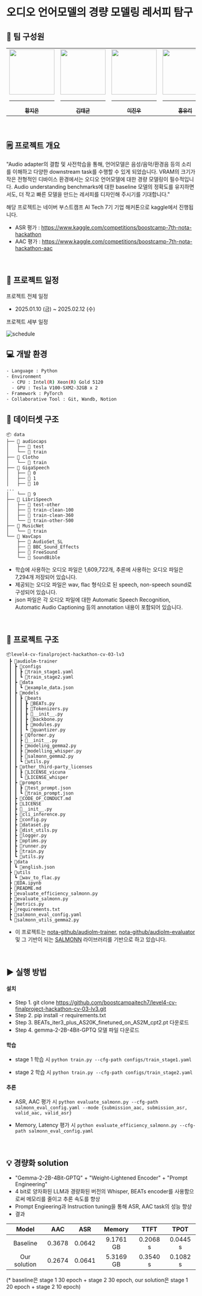 # 오디오 언어모델의 경량 모델링 레서피 탐구

## 🥇 팀 구성원

<div align="center">
<table>
  <tr>
    <td align="center">
      <a href="https://github.com/kupulau">
        <img src="https://github.com/user-attachments/assets/d78bb2d1-6469-43e4-9665-eca058f1a2e5" width="120px" height="120px" alt=""/>
        <hr />
        <sub><b>황지은</b></sub><br />
      </a>
    </td>
    <td align="center">
      <a href="https://github.com/asotea">
        <img src="https://github.com/user-attachments/assets/a15d120c-f086-4f3c-8902-25dd260675ba" width="120px" height="120px" alt=""/>
        <hr />
        <sub><b>김태균</b></sub><br />
      </a>
    </td>
    <td align="center">
      <a href="https://github.com/mujjinungae">
        <img src="https://github.com/user-attachments/assets/9098f35a-2002-4f6c-ba66-e3a94310a9f5" width="120px" height="120px" alt=""/>
        <hr />
        <sub><b>이진우</b></sub><br />
      </a>
    </td>
    <td align="center">
      <a href="https://github.com/glasshong">
        <img src="https://github.com/user-attachments/assets/5474a1fb-63ca-465e-b85e-0689beb35d87" width="120px" height="120px" alt=""/>
        <hr />
        <sub><b>홍유리</b></sub><br />
      </a>
    </td>
    <td align="center">
      <a href="https://github.com/EuiInSeong">
        <img src="https://github.com/user-attachments/assets/6e33239b-6101-4d5d-807a-2a01a7f39cc7" width="120px" height="120px" alt=""/>
        <hr />
        <sub><b>성의인</b></sub><br />
      </a>
    </td>
    <td align="center">
      <a href="https://github.com/jinbong-yeom">
        <img src="https://github.com/user-attachments/assets/73fd05b7-0884-46c8-8b4a-fb787626138c" width="120px" height="120px" alt=""/>
        <hr />
        <sub><b>염진봉</b></sub><br />
      </a>
    </td>
  </tr>
</table>
</div>

<br />

## 🗒️ 프로젝트 개요

"Audio adapter의 결합 및 사전학습을 통해, 언어모델은 음성/음악/환경음 등의 소리를 이해하고 다양한 downstream task를 수행할 수 있게 되었습니다. VRAM의 크기가 작은 전형적인 디바이스 환경에서는 오디오 언어모델에 대한 경량 모델링이 필수적입니다. Audio understanding benchmarks에 대한 baseline 모델의 정확도를 유지하면서도, 더 작고 빠른 모델을 만드는 레서피를 디자인해 주시기를 기대합니다."

해당 프로젝트는 네이버 부스트캠프 AI Tech 7기 기업 해커톤으로 kaggle에서 진행됩니다.

- ASR 평가 : https://www.kaggle.com/competitions/boostcamp-7th-nota-hackathon
- AAC 평가 : https://www.kaggle.com/competitions/boostcamp-7th-nota-hackathon-aac

<br />

## 📅 프로젝트 일정

프로젝트 전체 일정

- 2025.01.10 (금) ~ 2025.02.12 (수)

프로젝트 세부 일정

![schedule](https://github.com/user-attachments/assets/f02d1aa3-4c84-48e2-bb59-35f82823366e)

## 💻 개발 환경

```bash
- Language : Python
- Environment
  - CPU : Intel(R) Xeon(R) Gold 5120
  - GPU : Tesla V100-SXM2-32GB x 2
- Framework : PyTorch
- Collaborative Tool : Git, Wandb, Notion
```

## 📁 데이터셋 구조

```
📦 data
├── 📂 audiocaps
│   ├── 📂 test
│   └── 📂 train
├── 📂 Clotho
│   └── 📂 train
├── 📂 GigaSpeech
│   ├── 📂 0
│   ├── 📂 1
│   ├── 📂 10
...
│   └── 📂 9
├── 📂 LibriSpeech
│   ├── 📂 test-other
│   ├── 📂 train-clean-100
│   ├── 📂 train-clean-360
│   └── 📂 train-other-500
├── 📂 MusicNet
│   └── 📂 train
└── 📂 WavCaps
    ├── 📂 AudioSet_SL
    ├── 📂 BBC_Sound_Effects
    ├── 📂 FreeSound
    └── 📂 SoundBible
```

- 학습에 사용하는 오디오 파일은 1,609,722개, 추론에 사용하는 오디오 파일은 7,294개 저장되어 있습니다. 
- 제공되는 오디오 파일은 wav, flac 형식으로 된 speech, non-speech sound로 구성되어 있습니다.
- json 파일은 각 오디오 파일에 대한 Automatic Speech Recognition, Automatic Audio Captioning 등의 annotation 내용이 포함되어 있습니다.

<br />

## 📁 프로젝트 구조 

```
📦level4-cv-finalproject-hackathon-cv-03-lv3
 ┣ 📂audiolm-trainer
 ┃ ┣ 📂configs
 ┃ ┃ ┣ 📜train_stage1.yaml
 ┃ ┃ ┗ 📜train_stage2.yaml
 ┃ ┣ 📂data
 ┃ ┃ ┗ 📜example_data.json
 ┃ ┣ 📂models
 ┃ ┃ ┣ 📂beats
 ┃ ┃ ┃ ┣ 📜BEATs.py
 ┃ ┃ ┃ ┣ 📜Tokenizers.py
 ┃ ┃ ┃ ┣ 📜__init__.py
 ┃ ┃ ┃ ┣ 📜backbone.py
 ┃ ┃ ┃ ┣ 📜modules.py
 ┃ ┃ ┃ ┗ 📜quantizer.py
 ┃ ┃ ┣ 📜Qformer.py
 ┃ ┃ ┣ 📜__init__.py
 ┃ ┃ ┣ 📜modeling_gemma2.py
 ┃ ┃ ┣ 📜modelling_whisper.py
 ┃ ┃ ┣ 📜salmonn_gemma2.py
 ┃ ┃ ┗ 📜utils.py
 ┃ ┣ 📂other_third-party_licenses
 ┃ ┃ ┣ 📜LICENSE_vicuna
 ┃ ┃ ┗ 📜LICENSE_whisper
 ┃ ┣ 📂prompts
 ┃ ┃ ┣ 📜test_prompt.json
 ┃ ┃ ┗ 📜train_prompt.json
 ┃ ┣ 📜CODE_OF_CONDUCT.md
 ┃ ┣ 📜LICENSE
 ┃ ┣ 📜__init__.py
 ┃ ┣ 📜cli_inference.py
 ┃ ┣ 📜config.py
 ┃ ┣ 📜dataset.py
 ┃ ┣ 📜dist_utils.py
 ┃ ┣ 📜logger.py
 ┃ ┣ 📜optims.py
 ┃ ┣ 📜runner.py
 ┃ ┣ 📜train.py
 ┃ ┗ 📜utils.py
 ┣ 📂data
 ┃ ┗ 📜english.json
 ┣ 📂utils
 ┃ ┗ 📜wav_to_flac.py
 ┣ 📜EDA.ipynb
 ┣ 📜README.md
 ┣ 📜evaluate_efficiency_salmonn.py
 ┣ 📜evaluate_salmonn.py
 ┣ 📜metrics.py
 ┣ 📜requirements.txt
 ┣ 📜salmonn_eval_config.yaml
 ┗ 📜salmonn_utils_gemma2.py
```

- 이 프로젝트는 [nota-github/audiolm-trainer](https://github.com/nota-github/audiolm-trainer), [nota-github/audiolm-evaluator](https://github.com/nota-github/audiolm-evaluator/tree/v1.1) 및 그 기반이 되는 [SALMONN](https://github.com/bytedance/SALMONN) 라이브러리를 기반으로 하고 있습니다. 

<br />

## ▶️ 실행 방법

#### 설치

- Step 1. git clone https://github.com/boostcampaitech7/level4-cv-finalproject-hackathon-cv-03-lv3.git
- Step 2. pip install -r requirements.txt
- Step 3. BEATs_iter3_plus_AS20K_finetuned_on_AS2M_cpt2.pt 다운로드
- Step 4. gemma-2-2B-4Bit-GPTQ 모델 파일 다운로드

#### 학습

- stage 1 학습 시
`python train.py --cfg-path configs/train_stage1.yaml`

- stage 2 학습 시
`python train.py --cfg-path configs/train_stage2.yaml`

#### 추론

- ASR, AAC 평가 시
`python evaluate_salmonn.py --cfg-path salmonn_eval_config.yaml --mode {submission_aac, submission_asr, valid_aac, valid_asr}`

- Memory, Latency 평가 시
`python evaluate_efficiency_salmonn.py --cfg-path salmonn_eval_config.yaml`

<br />

## 💡 경량화 solution

- "Gemma-2-2B-4Bit-GPTQ" + "Weight-Lightened Encoder" + "Prompt Engineering"
- 4 bit로 양자화된 LLM과 경량화된 버전의 Whisper, BEATs encoder를 사용함으로써 메모리를 줄이고 추론 속도를 향상
- Prompt Engieering과 Instruction tuning을 통해 ASR, AAC task의 성능 향상
- 결과

|Model|AAC|ASR|Memory|TTFT|TPOT|
|:---------:|:---------:|:---------:|:---------:|:---------:|:---------:|
|Baseline|0.3678|0.0642|9.1761 GB|0.2068 s|0.0445 s|
|Our solution|0.2674|0.0641|5.3169 GB|0.3540 s|0.1082 s|

(* baseline은 stage 1 30 epoch + stage 2 30 epoch,
our solution은 stage 1 20 epoch + stage 2 10 epoch)

<br />